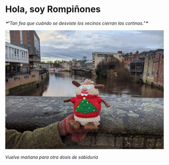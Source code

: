 # Hola, soy Rompiñones

<!--STARTS_HERE_QUOTE_README-->
<i>❝"Tan fea que cuándo se desviste los vecinos cierran las cortinas."❞</i>
<!--ENDS_HERE_QUOTE_README-->

<!--START_SECTION:update_image-->
![alt text](https://raw.githubusercontent.com/focaalvarez/rompinones/main/.github/images/IMG_20220102_152428.jpg?raw=true)
<!--END_SECTION:update_image-->

*Vuelve mañana para otra dosis de sabiduría*
